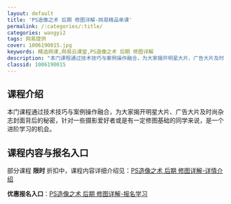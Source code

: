 ```yaml
---
layout: default
title: 'PS造像之术 后期 修图详解-网易精品单课'
permalink: /:categories/:title/
categories: wangyi2
tags: 网易提供
cover: 1006190015.jpg
keywords: 精选网课,网易云课堂,PS造像之术 后期 修图详解
description: "本门课程通过技术技巧与案例操作融合，为大家揭开明星大片、广告大片及时尚杂志封面背后的秘密，针对一些摄影爱好者或是有一定修图基础的同学来说，是一个进阶学习的机会。PS造像之术后期修图详解"
classid: 1006190015
---
```


## 课程介绍

本门课程通过技术技巧与案例操作融合，为大家揭开明星大片、广告大片及时尚杂志封面背后的秘密，针对一些摄影爱好者或是有一定修图基础的同学来说，是一个进阶学习的机会。

## 课程内容与报名入口

部分课程 **限时** 折扣中，课程内容详细介绍见：[PS造像之术 后期 修图详解-详情介绍](https://study.163.com/course/introduction/1006190015.htm?share=1&shareId=1025206652&utm_campaign=share&utm_medium=iphoneShare&utm_source=&utm_u=1025206652)

**优惠报名入口**：[PS造像之术 后期 修图详解-报名学习](https://study.163.com/course/introduction/1006190015.htm?share=1&shareId=1025206652&utm_campaign=share&utm_medium=iphoneShare&utm_source=&utm_u=1025206652)

